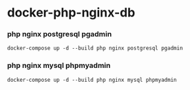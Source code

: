 # docker-php-nginx-db

### php nginx postgresql pgadmin

```
docker-compose up -d --build php nginx postgresql pgadmin
```

### php nginx mysql phpmyadmin

```
docker-compose up -d --build php nginx mysql phpmyadmin
```

